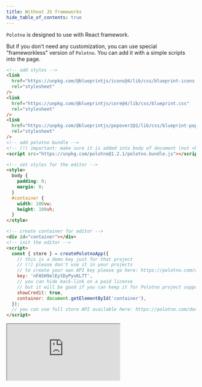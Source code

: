 ```yaml
---
title: Without JS frameworks
hide_table_of_contents: true
---
```


`Polotno` is designed to use with React framework.

But if you don't need any customization, you can use special "frameworkless" version of `Polotno`.
You can add it with a simple scripts into the page.

```html
<!-- add styles -->
<link
  href="https://unpkg.com/@blueprintjs/icons@4/lib/css/blueprint-icons.css"
  rel="stylesheet"
/>
<link
  href="https://unpkg.com/@blueprintjs/core@4/lib/css/blueprint.css"
  rel="stylesheet"
/>
<link
  href="https://unpkg.com/@blueprintjs/popover2@1/lib/css/blueprint-popover2.css"
  rel="stylesheet"
/>
<!-- add polotno bundle -->
<!-- (!) important: make sure it is added into body of document (not <head>) -->
<script src="https://unpkg.com/polotno@1.2.1/polotno.bundle.js"></script>

<!-- set styles for the editor -->
<style>
  body {
    padding: 0;
    margin: 0;
  }
  #container {
    width: 100vw;
    height: 100vh;
  }
</style>

<!-- create container for editor -->
<div id="container"></div>
<!-- init the editor -->
<script>
  const { store } = createPolotnoApp({
    // this is a demo key just for that project
    // (!) please don't use it in your projects
    // to create your own API key please go here: https://polotno.com/cabinet
    key: 'nFA5H9elEytDyPyvKL7T',
    // you can hide back-link on a paid license
    // but it will be good if you can keep it for Polotno project support
    showCredit: true,
    container: document.getElementById('container'),
  });
  // you can use full store API available here: https://polotno.com/docs/store-overview
</script>
```

<iframe
    src="https://codesandbox.io/embed/github/polotno-project/polotno-site/tree/source/examples/polotno-frameworkless?fontsize=11&hidenavigation=1&theme=dark&view=preview"
    style={{
      width: '100%',
      height: '700px',
      border: 0,
      overflow: 'hidden',
    }}
    title="Polotno demo"
    allow="geolocation; microphone; camera; midi; vr; accelerometer; gyroscope; payment; ambient-light-sensor; encrypted-media; usb"
    sandbox="allow-modals allow-forms allow-popups allow-scripts allow-same-origin allow-downloads"
  ></iframe>
